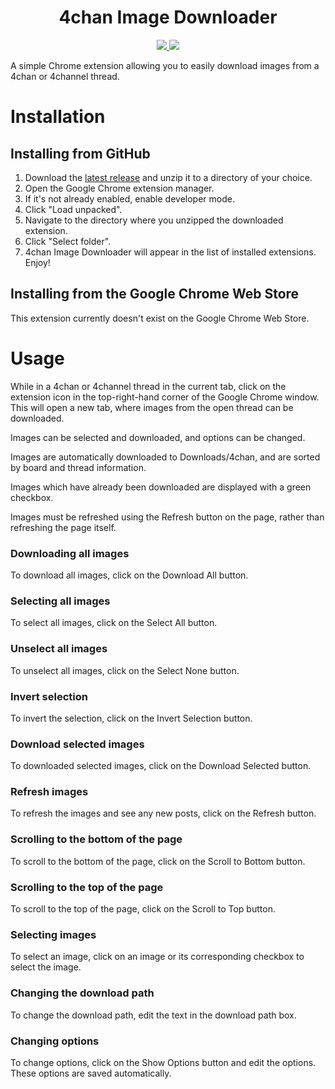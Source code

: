 <div align="center">
    <h1>4chan Image Downloader</h1>
</div>

<p align="center">
    <a href="https://github.com/Ben-H1/4chan-Image-Downloader/releases">
        <img src="https://img.shields.io/github/downloads/Ben-H1/4chan-Image-Downloader/total" />
    </a>
    <a href="">
        <img src="https://img.shields.io/github/languages/code-size/Ben-H1/4chan-Image-Downloader" />
    </a>
</p>

A simple Chrome extension allowing you to easily download images from a 4chan or 4channel thread.

# Installation
## Installing from GitHub
1. Download the [latest release](https://github.com/Ben-H1/4chan-Image-Downloader/releases/latest) and unzip it to a directory of your choice.
2. Open the Google Chrome extension manager.
3. If it's not already enabled, enable developer mode.
4. Click "Load unpacked".
5. Navigate to the directory where you unzipped the downloaded extension.
6. Click "Select folder".
7. 4chan Image Downloader will appear in the list of installed extensions. Enjoy!

## Installing from the Google Chrome Web Store
This extension currently doesn't exist on the Google Chrome Web Store.

# Usage
While in a 4chan or 4channel thread in the current tab, click on the extension icon in the top-right-hand corner of the Google Chrome window. This will open a new tab, where images from the open thread can be downloaded. 

Images can be selected and downloaded, and options can be changed. 

Images are automatically downloaded to Downloads/4chan, and are sorted by board and thread information. 

Images which have already been downloaded are displayed with a green checkbox.

Images must be refreshed using the Refresh button on the page, rather than refreshing the page itself.

### Downloading all images
To download all images, click on the Download All button.

### Selecting all images
To select all images, click on the Select All button.

### Unselect all images
To unselect all images, click on the Select None button.

### Invert selection
To invert the selection, click on the Invert Selection button.

### Download selected images
To downloaded selected images, click on the Download Selected button.

### Refresh images
To refresh the images and see any new posts, click on the Refresh button.

### Scrolling to the bottom of the page
To scroll to the bottom of the page, click on the Scroll to Bottom button.

### Scrolling to the top of the page
To scroll to the top of the page, click on the Scroll to Top button.

### Selecting images
To select an image, click on an image or its corresponding checkbox to select the image.

### Changing the download path
To change the download path, edit the text in the download path box.

### Changing options
To change options, click on the Show Options button and edit the options. These options are saved automatically.
